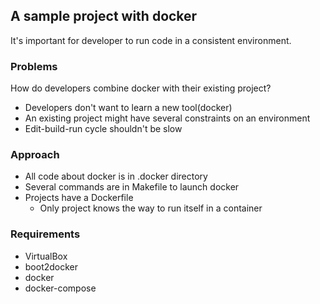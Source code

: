 ## A sample project with docker

It's important for developer to run code in a consistent environment.

### Problems

How do developers combine docker with their existing project?

* Developers don't want to learn a new tool(docker)
* An existing project might have several constraints on an environment
* Edit-build-run cycle shouldn't be slow

### Approach

* All code about docker is in .docker directory
* Several commands are in Makefile to launch docker
* Projects have a Dockerfile
	* Only project knows the way to run itself in a container

### Requirements

* VirtualBox
* boot2docker
* docker
* docker-compose
